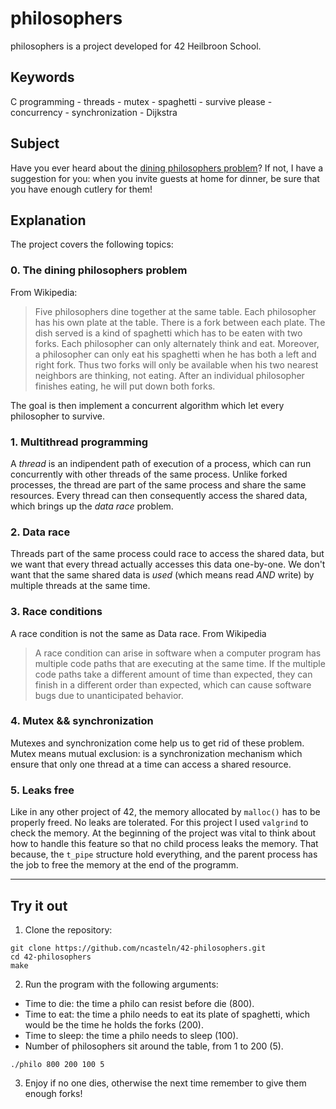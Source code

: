 # philosophers

philosophers is a project developed for 42 Heilbroon School.

## Keywords
C programming - threads - mutex - spaghetti - survive please - concurrency - synchronization - Dijkstra

## Subject
Have you ever heard about the [dining philosophers problem](https://en.wikipedia.org/wiki/Dining_philosophers_problem)? If not, I have a suggestion for you: when you invite guests at home for dinner, be sure that you have enough cutlery for them!

## Explanation
The project covers the following topics:

### 0. The dining philosophers problem
From Wikipedia:

> Five philosophers dine together at the same table. Each philosopher has his own plate at the table. There is a fork between each plate. The dish served is a kind of spaghetti which has to be eaten with two forks. Each philosopher can only alternately think and eat. Moreover, a philosopher can only eat his spaghetti when he has both a left and right fork. Thus two forks will only be available when his two nearest neighbors are thinking, not eating. After an individual philosopher finishes eating, he will put down both forks.

The goal is then implement a concurrent algorithm which let every philosopher to survive.

### 1. Multithread programming
A _thread_ is an indipendent path of execution of a process, which can run concurrently with other threads of the same process. Unlike forked processes, the thread are part of the same process and share the same resources. Every thread can then consequently access the shared data, which brings up the _data race_ problem.

### 2. Data race
Threads part of the same process could race to access the shared data, but we want that every thread actually accesses this data one-by-one. We don't want that the same shared data is _used_ (which means read *AND* write) by multiple threads at the same time.

### 3. Race conditions
A race condition is not the same as Data race. From Wikipedia

> A race condition can arise in software when a computer program has multiple code paths that are executing at the same time. If the multiple code paths take a different amount of time than expected, they can finish in a different order than expected, which can cause software bugs due to unanticipated behavior.

### 4. Mutex && synchronization
Mutexes and synchronization come help us to get rid of these problem. Mutex means mutual exclusion: is a synchronization mechanism which ensure that only one thread at a time can access a shared resource.

### 5. Leaks free
Like in any other project of 42, the memory allocated by `malloc()` has to be properly freed. No leaks are tolerated. For this project I used `valgrind` to check the memory. At the beginning of the project was vital to think about how to handle this feature so that no child process leaks the memory. That because, the `t_pipe` structure hold everything, and the parent process has the job to free the memory at the end of the programm.

---

## Try it out
1. Clone the repository:
```
git clone https://github.com/ncasteln/42-philosophers.git
cd 42-philosophers
make
```
2. Run the program with the following arguments:
- Time to die: the time a philo can resist before die (800).
- Time to eat: the time a philo needs to eat its plate of spaghetti, which would be the time he holds the forks (200).
- Time to sleep: the time a philo needs to sleep (100).
- Number of philosophers sit around the table, from 1 to 200 (5).

```
./philo 800 200 100 5
```
3. Enjoy if no one dies, otherwise the next time remember to give them enough forks!
